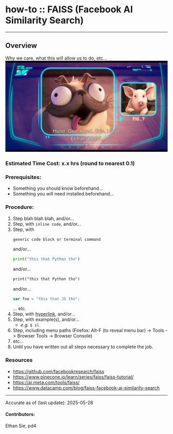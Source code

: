 # how-to :: FAISS (Facebook AI Similarity Search)
---
## Overview
Why we care, what this will allow us to do, etc...
![Pig Or Dog?](pigdog.jpg)

### Estimated Time Cost: x.x hrs (round to nearest 0.1)

### Prerequisites:

- Something you should know beforehand...
- Something you will need installed beforehand...

### Procedure:
1. Step blah blah blah, and/or...
1. Step, with `inline code`, and/or...
1. Step, with
    ```
    generic code block or terminal command
    ```
   and/or...
    ```python
    print("this that Python tho")
    ```
   and/or...
    ```html
    print("this that Python tho")
    ```
   and/or...
    ```javascript
    var foo = "this that JS tho";
    ```
   ... etc.
1. Step, with [hyperlink](https://xkcd.com),  and/or...
1. Step, with example(s), and/or...
   - *e.g.* `$ sl`    
1. Step, including menu paths (Firefox: Alt-F (to reveal menu bar) -> Tools -> Browser Tools -> Browser Console)
1. etc...
1. Until you have written out all steps necessary to complete the job.

### Resources
* https://github.com/facebookresearch/faiss
* https://www.pinecone.io/learn/series/faiss/faiss-tutorial/
* https://ai.meta.com/tools/faiss/
* https://www.datacamp.com/blog/faiss-facebook-ai-similarity-search

---

Accurate as of (last update): 2025-05-28

#### Contributors:  
Ethan Sie, pd4  
